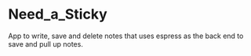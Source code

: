 # Need_a_Sticky
App to write, save and delete notes that uses espress as the back end to save and pull up notes.